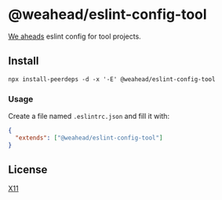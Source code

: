 # @weahead/eslint-config-tool

[We aheads](https://www.weahead.se/) eslint config for tool projects.


## Install

`npx install-peerdeps -d -x '-E' @weahead/eslint-config-tool`


### Usage

Create a file named `.eslintrc.json` and fill it with:
```json
{
  "extends": ["@weahead/eslint-config-tool"]
}
```


## License

[X11](LICENSE)
